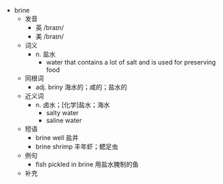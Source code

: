 - brine
  - 发音
    - 英 /braɪn/
    - 美 /braɪn/
  - 词义
    - n. 盐水
      - water that contains a lot of salt and is used for preserving food
  - 同根词
    - adj. briny 海水的；咸的；盐水的
  - 近义词
    - n. 卤水；[化学]盐水；海水
      - salty water
      - saline water
  - 短语
    - brine well 盐井
    - brine shrimp 丰年虾；鳃足虫
  - 例句
    - fish pickled in brine 用盐水腌制的鱼
  - 补充